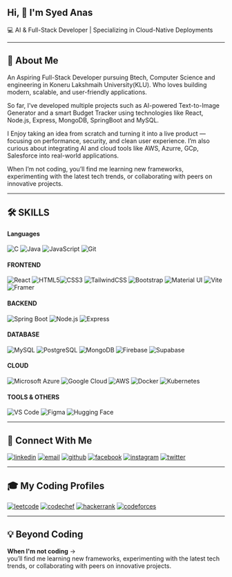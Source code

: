 ## Hi, 👋 I'm Syed Anas

💻 AI & Full-Stack Developer | Specializing in Cloud-Native Deployments



---
## 🚀 About Me

An Aspiring Full-Stack Developer pursuing Btech, Computer Science and engineering in Koneru Lakshmaih University(KLU). Who loves building modern, scalable, and user-friendly applications.

So far, I’ve developed multiple projects such as AI-powered Text-to-Image Generator and a smart Budget Tracker using technologies like React, Node.js, Express, MongoDB, SpringBoot and MySQL.

I Enjoy taking an idea from scratch and turning it into a live product — focusing on performance, security, and clean user experience. I’m also curious about integrating AI and cloud tools like AWS, Azurre, GCp, Salesforce into real-world applications.

When I’m not coding, you’ll find me learning new frameworks, experimenting with the latest tech trends, or collaborating with peers on innovative projects.



---
## 🛠️ SKILLS

#### Languages
<img src="https://img.shields.io/badge/C-000000?style=for-the-badge&logo=c&logoColor=white" alt="C" />
<img src="https://img.shields.io/badge/Java-000000?style=for-the-badge&logo=openjdk&logoColor=white" alt="Java" />
<img src="https://img.shields.io/badge/JavaScript-000000?style=for-the-badge&logo=javascript&logoColor=white" alt="JavaScript" />
<img src="https://img.shields.io/badge/Git-000000?style=for-the-badge&logo=git&logoColor=white" alt="Git" />


#### FRONTEND
<img src="https://img.shields.io/badge/React-000000?style=for-the-badge&logo=react&logoColor=white" alt="React" />   <img src="https://img.shields.io/badge/HTML5-000000?style=for-the-badge&logo=html5&logoColor=white" alt="HTML5" /><img src="https://img.shields.io/badge/CSS3-000000?style=for-the-badge&logo=css3&logoColor=white" alt="CSS3" />   <img src="https://img.shields.io/badge/TailwindCSS-000000?style=for-the-badge&logo=tailwindcss&logoColor=white" alt="TailwindCSS" />   <img src="https://img.shields.io/badge/Bootstrap-000000?style=for-the-badge&logo=bootstrap&logoColor=white" alt="Bootstrap" />   <img src="https://img.shields.io/badge/Material%20UI-000000?style=for-the-badge&logo=mui&logoColor=white" alt="Material UI" />   <img src="https://img.shields.io/badge/Vite-000000?style=for-the-badge&logo=vite&logoColor=white" alt="Vite" />   <img src="https://img.shields.io/badge/Framer-000000?style=for-the-badge&logo=framer&logoColor=white" alt="Framer" />


#### BACKEND
<img src="https://img.shields.io/badge/Spring%20Boot-000000?style=for-the-badge&logo=springboot&logoColor=white" alt="Spring Boot" />
<img src="https://img.shields.io/badge/Node.js-000000?style=for-the-badge&logo=nodedotjs&logoColor=white" alt="Node.js" />
<img src="https://img.shields.io/badge/Express.js-000000?style=for-the-badge&logo=express&logoColor=white" alt="Express" />



#### DATABASE
<img src="https://img.shields.io/badge/MySQL-000000?style=for-the-badge&logo=mysql&logoColor=white" alt="MySQL" />
<img src="https://img.shields.io/badge/PostgreSQL-000000?style=for-the-badge&logo=postgresql&logoColor=white" alt="PostgreSQL" />
<img src="https://img.shields.io/badge/MongoDB-000000?style=for-the-badge&logo=mongodb&logoColor=white" alt="MongoDB" />
<img src="https://img.shields.io/badge/Firebase-000000?style=for-the-badge&logo=firebase&logoColor=white" alt="Firebase" />
<img src="https://img.shields.io/badge/Supabase-000000?style=for-the-badge&logo=supabase&logoColor=white" alt="Supabase" />

#### CLOUD
<img src="https://img.shields.io/badge/Azure-000000?style=for-the-badge&logo=microsoftazure&logoColor=white" alt="Microsoft Azure" />
<img src="https://img.shields.io/badge/Google%20Cloud-000000?style=for-the-badge&logo=googlecloud&logoColor=white" alt="Google Cloud" />
<img src="https://img.shields.io/badge/AWS-000000?style=for-the-badge&logo=amazonwebservices&logoColor=white" alt="AWS" />
<img src="https://img.shields.io/badge/Docker-000000?style=for-the-badge&logo=docker&logoColor=white" alt="Docker" />
<img src="https://img.shields.io/badge/Kubernetes-000000?style=for-the-badge&logo=kubernetes&logoColor=white" alt="Kubernetes" />

#### TOOLS & OTHERS
<img src="https://img.shields.io/badge/VS%20Code-000000?style=for-the-badge&logo=visualstudiocode&logoColor=white" alt="VS Code" />
<img src="https://img.shields.io/badge/Figma-000000?style=for-the-badge&logo=figma&logoColor=white" alt="Figma" />
<img src="https://img.shields.io/badge/Hugging%20Face-000000?style=for-the-badge&logo=huggingface&logoColor=white" alt="Hugging Face" />




---
## 🔗 Connect With Me

<!-- [![portfolio](https://img.shields.io/badge/my_portfolio-000?style=for-the-badge)](https://my-portfolio.com) -->
[![linkedin](https://img.shields.io/badge/linkedin-000000?style=for-the-badge)](https://linkedin.com/in/-syedanas)
[![email](https://img.shields.io/badge/email-000000?style=for-the-badge&logo=gmail&logoColor=white)](mailto:anasannu44455@gmail.com)
[![github](https://img.shields.io/badge/github-000000?style=for-the-badge&logo=github&logoColor=white)](https://github.com/Anas-Sd)
[![facebook](https://img.shields.io/badge/facebook-000000?style=for-the-badge&logo=facebook&logoColor=white)](https://facebook.com/your-facebook-username)
[![instagram](https://img.shields.io/badge/instagram-000000?style=for-the-badge&logo=instagram&logoColor=white)](https://instagram.com/your-instagram-username)
[![twitter](https://img.shields.io/badge/twitter-000000?style=for-the-badge&logo=twitter&logoColor=white)](https://twitter.com/your-twitter-username)



---
##  🎓 My Coding Profiles

[![leetcode](https://img.shields.io/badge/leetcode-000000?style=for-the-badge&logo=leetcode&logoColor=white)](https://leetcode.com/your-leetcode-username)
[![codechef](https://img.shields.io/badge/codechef-000000?style=for-the-badge&logo=codechef&logoColor=white)](https://www.codechef.com/users/your-codechef-username)
[![hackerrank](https://img.shields.io/badge/hackerrank-000000?style=for-the-badge&logo=hackerrank&logoColor=white)](https://www.hackerrank.com/your-hackerrank-username)
[![codeforces](https://img.shields.io/badge/codeforces-000000?style=for-the-badge&logo=codeforces&logoColor=white)](https://codeforces.com/profile/your-codeforces-username)



---
## 💡 Beyond Coding

**When I'm not coding** ->  
you’ll find me learning new frameworks, experimenting with the latest tech trends, or collaborating with peers on innovative projects.
